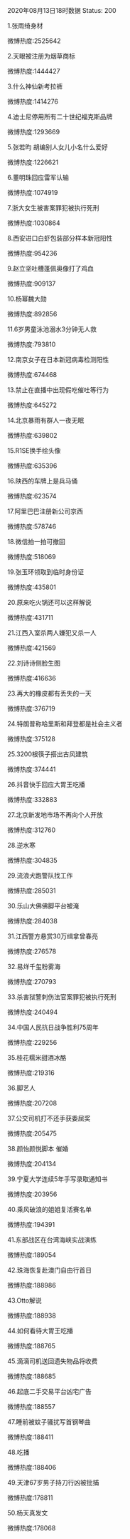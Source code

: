 2020年08月13日18时数据
Status: 200

1.张雨绮身材

微博热度:2525642

2.天眼被注册为烟草商标

微博热度:1444427

3.什么神仙新考拉裤

微博热度:1414276

4.迪士尼停用所有二十世纪福克斯品牌

微博热度:1293669

5.张若昀 胡编别人女儿小名什么爱好

微博热度:1226621

6.董明珠回应雷军认输

微博热度:1074919

7.浙大女生被害案罪犯被执行死刑

微博热度:1030864

8.西安进口白虾包装部分样本新冠阳性

微博热度:954236

9.赵立坚吐槽蓬佩奥像打了鸡血

微博热度:909137

10.杨幂魏大勋

微博热度:892856

11.6岁男童泳池溺水3分钟无人救

微博热度:793810

12.南京女子在日本新冠病毒检测阳性

微博热度:674468

13.禁止在直播中出现假吃催吐等行为

微博热度:645272

14.北京暴雨有群人一夜无眠

微博热度:639802

15.R1SE换手绘头像

微博热度:635396

16.陕西的车牌上是兵马俑

微博热度:623574

17.阿里巴巴注册新公司京西

微博热度:578746

18.微信拍一拍可撤回

微博热度:518069

19.张玉环领取到临时身份证

微博热度:435801

20.原来吃火锅还可以这样解说

微博热度:431711

21.江西入室杀两人嫌犯又杀一人

微博热度:421569

22.刘诗诗侧脸生图

微博热度:416636

23.再大的橡皮都有丢失的一天

微博热度:376719

24.特朗普称哈里斯和拜登都是社会主义者

微博热度:375128

25.3200根筷子搭出古风建筑

微博热度:374441

26.抖音快手回应大胃王吃播

微博热度:332883

27.北京新发地市场不再向个人开放

微博热度:312760

28.逆水寒

微博热度:304835

29.流浪犬跑警队找工作

微博热度:285031

30.乐山大佛佛脚平台被淹

微博热度:284038

31.江西警方悬赏30万缉拿曾春亮

微博热度:276578

32.易烊千玺粉雾海

微博热度:270793

33.杀害狱警刺伤法官案罪犯被执行死刑

微博热度:240494

34.中国人民抗日战争胜利75周年

微博热度:229256

35.桂花糯米甜酒冰酪

微博热度:219316

36.脚艺人

微博热度:207208

37.公交司机打不还手获委屈奖

微博热度:205475

38.颜怡颜悦脚本 催婚

微博热度:204134

39.宁夏大学连续5年手写录取通知书

微博热度:203956

40.乘风破浪的姐姐复活赛名单

微博热度:194391

41.东部战区在台湾海峡实战演练

微博热度:189054

42.珠海恢复赴澳门自由行首日

微博热度:188986

43.Otto解说

微博热度:188938

44.如何看待大胃王吃播

微博热度:188765

45.滴滴司机送回遗失物品将收费

微博热度:188685

46.起底二手交易平台凶宅广告

微博热度:188557

47.睡前被蚊子骚扰写首钢琴曲

微博热度:188411

48.吃播

微博热度:188406

49.天津67岁男子持刀行凶被批捕

微博热度:178811

50.杨天真发文

微博热度:178068

